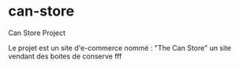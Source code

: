# can-store
Can Store Project

Le projet est un site d'e-commerce nommé : "The Can Store" un site vendant des boites de conserve
fff
